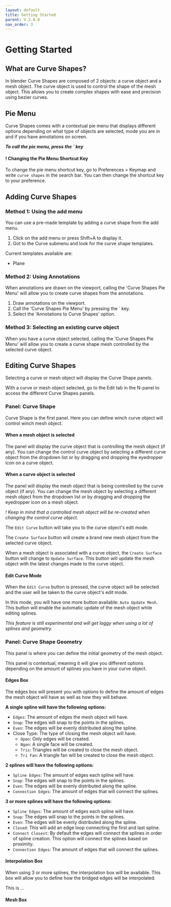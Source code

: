 ```yaml
---
layout: default
title: Getting Started
parent: V.3.0.0
nav_order: 3
---
```


# Getting Started

## What are Curve Shapes?
In blender Curve Shapes are composed of 2 objects: a curve object and a mesh object. The curve object is used to control the shape of the mesh object. This allows you to create complex shapes with ease and precision using bezier curves.


## Pie Menu
Curve Shapes comes with a contextual pie menu that displays different options depending on what type of objects are selected, mode you are in and if you have annotations on screen. 

***To call the pie menu, press the ` key***

#### ! Changing the Pie Menu Shortcut Key
To change the pie menu shortcut key, go to Preferences > Keymap and write `curve shapes` in the search bar. You can then change the shortcut key to your preference.

<!-- ![alt text](../assets/Shortcuts.gif) -->

## Adding Curve Shapes
### Method 1: Using the add menu
You can use a pre-made template by adding a curve shape from the add menu.

1. Click on the add menu or press Shift+A to display it.
2. Got to the Curve submenu and look for the curve shape templates.

Current templates available are:
- Plane

### Method 2: Using Annotations
When annotations are drawn on the viewport, calling the 'Curve Shapes Pie Menu' will allow you to create curve shapes from the annotations.

1. Draw annotations on the viewport.
2. Call the 'Curve Shapes Pie Menu' by pressing the ` key.
3. Select the 'Annotations to Curve Shapes' option.

### Method 3: Selecting an existing curve object
When you have a curve object selected, calling the 'Curve Shapes Pie Menu' will allow you to create a curve shape mesh controlled by the selected curve object.


## Editing Curve Shapes
Selecting a curve or mesh object will display the Curve Shape panels.

With a curve or mesh object selected, go to the Edit tab in the N-panel to access the different Curve Shapes panels.

### Panel: Curve Shape
Curve Shape is the first panel. Here you can define winch curve object will control winch mesh object.

#### When a mesh object is selected
The panel will display the curve object that is controlling the mesh object (if any). You can change the control curve object by selecting a different curve object from the dropdown list or by dragging and dropping the eyedropper icon on a curve object.

#### When a curve object is selected
The panel will display the mesh object that is being controlled by the curve object (if any). You can change the mesh object by selecting a different mesh object from the dropdown list or by dragging and dropping the eyedropper icon on a mesh object.

*! Keep in mind that a controlled mesh object will be re-created when changing the control curve object.*

The `Edit Curve` button will take you to the curve object's edit mode.

The `Create Surface` button will create a brand new mesh object from the selected curve object.

When a mesh object is associated with a curve object, the `Create Surface` button will change to `Update Surface`. This button will update the mesh object with the latest changes made to the curve object.


#### Edit Curve Mode
When the `Edit Curve` button is pressed, the curve object will be selected and the user will be taken to the curve object's edit mode.

In this mode, you will have one more button available: `Auto Update Mesh`. This button will enable the automatic update of the mesh object while editing splines. 

*This feature is still experimental and will get laggy when using a lot of splines and geometry.*


### Panel: Curve Shape Geometry
This panel is where you can define the initial geometry of the mesh object.

This panel is contextual, meaning it will give you different options depending on the amount of splines you have in your curve object.

#### Edges Box
The edges box will present you with options to define the amount of edges the mesh object will have as well as how they will behave.

**A single spline will have the following options:**
- `Edges`: The amount of edges the mesh object will have.
- `Snap`: The edges will snap to the points in the splines.
- `Even`: The edges will be evenly distributed along the spline.
- Close Type: The type of closing the mesh object will have.
    - `Open`: Only edges will be created.
    - `Ngon`: A single face will be created.
    - `Tris`: Triangles will be created to close the mesh object.
    - `Tri Fan`: A triangle fan will be created to close the mesh object.

**2 splines will have the following options:**
- `Spline Edges`: The amount of edges each spline will have.
- `Snap`: The edges will snap to the points in the splines.
- `Even`: The edges will be evenly distributed along the spline.
- `Connection Edges`: The amount of edges that will connect the splines.

**3 or more splines will have the following options:**
- `Spline Edges`: The amount of edges each spline will have.
- `Snap`: The edges will snap to the points in the splines.
- `Even`: The edges will be evenly distributed along the spline.
- `Closed`: This will add an edge loop connecting the first and last spline.
- `Connect Closest`: By default the edges will connect the splines in order of spline creation. This option will connect the splines based on proximity.
- `Connection Edges`: The amount of edges that will connect the splines.


#### Interpolation Box
When using 3 or more splines, the interpolation box will be available. This box will allow you to define how the bridged edges will be interpolated.

This is ...

#### Mesh Box


